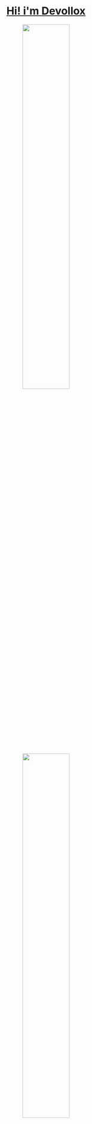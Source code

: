 <h1 align="center" >
     <a href="https://devollox.fun/">Hi! i'm Devollox</a>
</h1>
<p align="center">
  <img height="50%" width="auto" src ="https://github-readme-stats.vercel.app/api?username=Devollox&show_icons=true&count_private=true&theme=dark&hide_border=true&hide=issues,contribs&bg_color=00000000">
  <img height="50%" width="auto" src ="https://github-readme-stats.vercel.app/api/top-langs/?username=Devollox&layout=compact&hide_border=true&theme=dark&bg_color=00000000&langs_count=6&hide=jupyter%20notebook,tex,css,php&exclude_repo=Pacman-AI">
</p>
<div align="center" height="50%">

<img src="https://streak-stats.demolab.com?user=Devollox&theme=dark&hide_border=true&border_radius=0&date_format=%5BY.%5Dn.j&background=EBEBEB00" alt="GitHub Streak" />

     
![Customized Card](https://github-readme-stats.vercel.app/api/pin?username=Devollox\&repo=MyWay\&title_color=fff\&icon_color=f9f9f9\&text_color=9f9f9f\&bg_color=00000000&hide_border=true)


</div>


<div align="center">
<details>
<summary>More</summary>
<table width="2000">
<div>
     <h1>
          I'm starting to learn new <a href="https://github.com/Devollox/My-way">technologies</a>!
     </h1>
</div>
<p align="center">
  <a href="https://skillicons.dev">
    <img src="https://skillicons.dev/icons?i=js,ts,html,css,next,rxjs,redux,tailwind,sass,nodejs,git,express,docker,bots&perline=7"/>
  </a>
</p>
</div>

